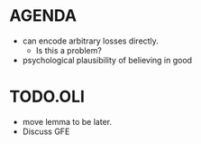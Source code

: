# AGENDA
 * can encode arbitrary losses directly.
	 * Is this a problem?  
 * psychological plausibility of believing in good


# TODO.OLI
 * move lemma to be later.
 * Discuss GFE
